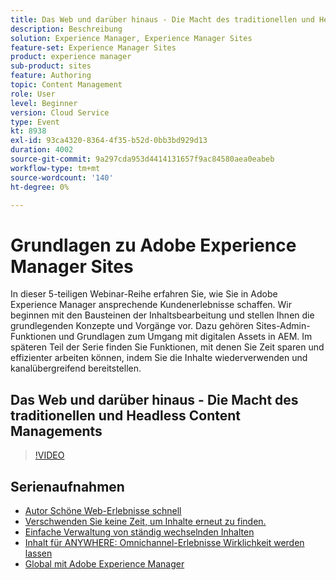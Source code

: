 ```yaml
---
title: Das Web und darüber hinaus - Die Macht des traditionellen und Headless Content Managements
description: Beschreibung
solution: Experience Manager, Experience Manager Sites
feature-set: Experience Manager Sites
product: experience manager
sub-product: sites
feature: Authoring
topic: Content Management
role: User
level: Beginner
version: Cloud Service
type: Event
kt: 8938
exl-id: 93ca4320-8364-4f35-b52d-0bb3bd929d13
duration: 4002
source-git-commit: 9a297cda953d4414131657f9ac84580aea0eabeb
workflow-type: tm+mt
source-wordcount: '140'
ht-degree: 0%

---
```


# Grundlagen zu Adobe Experience Manager Sites

In dieser 5-teiligen Webinar-Reihe erfahren Sie, wie Sie in Adobe Experience Manager ansprechende Kundenerlebnisse schaffen. Wir beginnen mit den Bausteinen der Inhaltsbearbeitung und stellen Ihnen die grundlegenden Konzepte und Vorgänge vor. Dazu gehören Sites-Admin-Funktionen und Grundlagen zum Umgang mit digitalen Assets in AEM. Im späteren Teil der Serie finden Sie Funktionen, mit denen Sie Zeit sparen und effizienter arbeiten können, indem Sie die Inhalte wiederverwenden und kanalübergreifend bereitstellen.

## Das Web und darüber hinaus - Die Macht des traditionellen und Headless Content Managements

>[!VIDEO](https://video.tv.adobe.com/v/336949/?quality=12&learn=on&hidetitle=true)

<!-- description -->

## Serienaufnahmen

* [Autor Schöne Web-Erlebnisse schnell](authoring-fundamentals.md)
* [Verschwenden Sie keine Zeit, um Inhalte erneut zu finden.](media-library-administration.md)
* [Einfache Verwaltung von ständig wechselnden Inhalten](collaboration-tools.md)
* [Inhalt für ANYWHERE: Omnichannel-Erlebnisse Wirklichkeit werden lassen](omnichannel-experiences.md)
* [Global mit Adobe Experience Manager](multi-site-management-web-translation.md)
